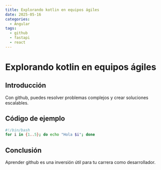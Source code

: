 ```yaml
---
title: Explorando kotlin en equipos ágiles
date: 2025-05-16
categories:
  - Angular
tags:
  - github
  - fastapi
  - react
---
```


# Explorando kotlin en equipos ágiles

## Introducción

Con github, puedes resolver problemas complejos y crear soluciones escalables.

## Código de ejemplo

```bash
#!/bin/bash
for i in {1..5}; do echo "Hola $i"; done
```

## Conclusión

Aprender github es una inversión útil para tu carrera como desarrollador.
